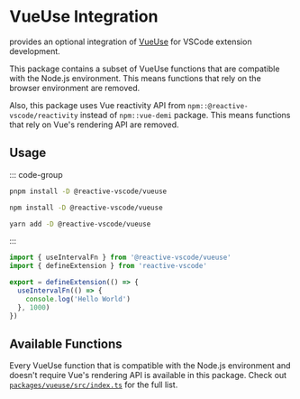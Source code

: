 # VueUse Integration

<ReactiveVscode /> provides an optional integration of [VueUse](https://vueuse.org/) for VSCode extension development.

This package contains a subset of VueUse functions that are compatible with the Node.js environment. This means functions that rely on the browser environment are removed.

Also, this package uses Vue reactivity API from `npm::@reactive-vscode/reactivity` instead of `npm::vue-demi` package. This means functions that rely on Vue's rendering API are removed.

## Usage

::: code-group

```bash [pnpm]
pnpm install -D @reactive-vscode/vueuse
```

```bash [npm]
npm install -D @reactive-vscode/vueuse
```

```bash [yarn]
yarn add -D @reactive-vscode/vueuse
```

:::

```ts
import { useIntervalFn } from '@reactive-vscode/vueuse'
import { defineExtension } from 'reactive-vscode'

export = defineExtension(() => {
  useIntervalFn(() => {
    console.log('Hello World')
  }, 1000)
})
```

## Available Functions

Every VueUse function that is compatible with the Node.js environment and doesn't require Vue's rendering API is available in this package. Check out [`packages/vueuse/src/index.ts`](https://github.com/KermanX/reactive-vscode/blob/main/packages/vueuse/src/index.ts) for the full list.
